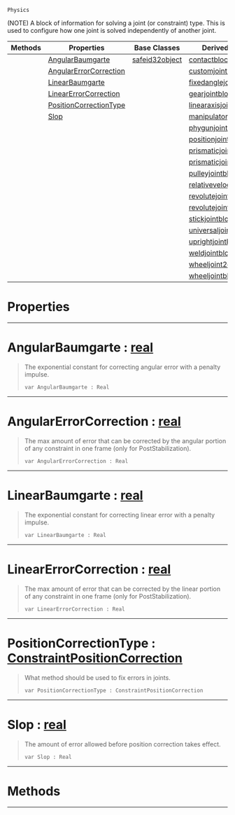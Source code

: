  `Physics`

(NOTE) A block of information for solving a joint (or constraint) type. This is used to configure how one joint is solved independently of another joint.

|Methods|Properties|Base Classes|Derived Classes|
|---|---|---|---|
| |[ AngularBaumgarte](https://github.com/PlasmaEngine/PlasmaDocs/tree/master/docs/C%2B%2B/code_reference/class_reference/constraintconfigblock.markdown#angularbaumgarte-plasma-en)|[safeid32object](https://github.com/PlasmaEngine/PlasmaDocs/tree/master/docs/C%2B%2B/code_reference/class_reference/safeid32object.markdown)|[contactblock](https://github.com/PlasmaEngine/PlasmaDocs/tree/master/docs/C%2B%2B/code_reference/class_reference/contactblock.markdown)|
| |[ AngularErrorCorrection](https://github.com/PlasmaEngine/PlasmaDocs/tree/master/docs/C%2B%2B/code_reference/class_reference/constraintconfigblock.markdown#angularerrorcorrection-z)| |[customjointblock](https://github.com/PlasmaEngine/PlasmaDocs/tree/master/docs/C%2B%2B/code_reference/class_reference/customjointblock.markdown)|
| |[ LinearBaumgarte](https://github.com/PlasmaEngine/PlasmaDocs/tree/master/docs/C%2B%2B/code_reference/class_reference/constraintconfigblock.markdown#linearbaumgarte-plasma-eng)| |[fixedanglejointblock](https://github.com/PlasmaEngine/PlasmaDocs/tree/master/docs/C%2B%2B/code_reference/class_reference/fixedanglejointblock.markdown)|
| |[ LinearErrorCorrection](https://github.com/PlasmaEngine/PlasmaDocs/tree/master/docs/C%2B%2B/code_reference/class_reference/constraintconfigblock.markdown#linearerrorcorrection-ze)| |[gearjointblock](https://github.com/PlasmaEngine/PlasmaDocs/tree/master/docs/C%2B%2B/code_reference/class_reference/gearjointblock.markdown)|
| |[ PositionCorrectionType](https://github.com/PlasmaEngine/PlasmaDocs/tree/master/docs/C%2B%2B/code_reference/class_reference/constraintconfigblock.markdown#positioncorrectiontype-z)| |[linearaxisjointblock](https://github.com/PlasmaEngine/PlasmaDocs/tree/master/docs/C%2B%2B/code_reference/class_reference/linearaxisjointblock.markdown)|
| |[ Slop](https://github.com/PlasmaEngine/PlasmaDocs/tree/master/docs/C%2B%2B/code_reference/class_reference/constraintconfigblock.markdown#slop-plasma-engine-documen)| |[manipulatorjointblock](https://github.com/PlasmaEngine/PlasmaDocs/tree/master/docs/C%2B%2B/code_reference/class_reference/manipulatorjointblock.markdown)|
| | | |[phygunjointblock](https://github.com/PlasmaEngine/PlasmaDocs/tree/master/docs/C%2B%2B/code_reference/class_reference/phygunjointblock.markdown)|
| | | |[positionjointblock](https://github.com/PlasmaEngine/PlasmaDocs/tree/master/docs/C%2B%2B/code_reference/class_reference/positionjointblock.markdown)|
| | | |[prismaticjoint2dblock](https://github.com/PlasmaEngine/PlasmaDocs/tree/master/docs/C%2B%2B/code_reference/class_reference/prismaticjoint2dblock.markdown)|
| | | |[prismaticjointblock](https://github.com/PlasmaEngine/PlasmaDocs/tree/master/docs/C%2B%2B/code_reference/class_reference/prismaticjointblock.markdown)|
| | | |[pulleyjointblock](https://github.com/PlasmaEngine/PlasmaDocs/tree/master/docs/C%2B%2B/code_reference/class_reference/pulleyjointblock.markdown)|
| | | |[relativevelocityjointblock](https://github.com/PlasmaEngine/PlasmaDocs/tree/master/docs/C%2B%2B/code_reference/class_reference/relativevelocityjointblock.markdown)|
| | | |[revolutejoint2dblock](https://github.com/PlasmaEngine/PlasmaDocs/tree/master/docs/C%2B%2B/code_reference/class_reference/revolutejoint2dblock.markdown)|
| | | |[revolutejointblock](https://github.com/PlasmaEngine/PlasmaDocs/tree/master/docs/C%2B%2B/code_reference/class_reference/revolutejointblock.markdown)|
| | | |[stickjointblock](https://github.com/PlasmaEngine/PlasmaDocs/tree/master/docs/C%2B%2B/code_reference/class_reference/stickjointblock.markdown)|
| | | |[universaljointblock](https://github.com/PlasmaEngine/PlasmaDocs/tree/master/docs/C%2B%2B/code_reference/class_reference/universaljointblock.markdown)|
| | | |[uprightjointblock](https://github.com/PlasmaEngine/PlasmaDocs/tree/master/docs/C%2B%2B/code_reference/class_reference/uprightjointblock.markdown)|
| | | |[weldjointblock](https://github.com/PlasmaEngine/PlasmaDocs/tree/master/docs/C%2B%2B/code_reference/class_reference/weldjointblock.markdown)|
| | | |[wheeljoint2dblock](https://github.com/PlasmaEngine/PlasmaDocs/tree/master/docs/C%2B%2B/code_reference/class_reference/wheeljoint2dblock.markdown)|
| | | |[wheeljointblock](https://github.com/PlasmaEngine/PlasmaDocs/tree/master/docs/C%2B%2B/code_reference/class_reference/wheeljointblock.markdown)|


 #  Properties


---  
 #  AngularBaumgarte : [real](https://github.com/PlasmaEngine/PlasmaDocs/tree/master/docs/C%2B%2B/code_reference/lightning_base_types/real.markdown)

> The exponential constant for correcting angular error with a penalty impulse.
> ``` lang=cpp, name=Lightning
> var AngularBaumgarte : Real


---  
 #  AngularErrorCorrection : [real](https://github.com/PlasmaEngine/PlasmaDocs/tree/master/docs/C%2B%2B/code_reference/lightning_base_types/real.markdown)

> The max amount of error that can be corrected by the angular portion of any constraint in one frame (only for PostStabilization).
> ``` lang=cpp, name=Lightning
> var AngularErrorCorrection : Real


---  
 #  LinearBaumgarte : [real](https://github.com/PlasmaEngine/PlasmaDocs/tree/master/docs/C%2B%2B/code_reference/lightning_base_types/real.markdown)

> The exponential constant for correcting linear error with a penalty impulse.
> ``` lang=cpp, name=Lightning
> var LinearBaumgarte : Real


---  
 #  LinearErrorCorrection : [real](https://github.com/PlasmaEngine/PlasmaDocs/tree/master/docs/C%2B%2B/code_reference/lightning_base_types/real.markdown)

> The max amount of error that can be corrected by the linear portion of any constraint in one frame (only for PostStabilization).
> ``` lang=cpp, name=Lightning
> var LinearErrorCorrection : Real


---  
 #  PositionCorrectionType : [ConstraintPositionCorrection](https://github.com/PlasmaEngine/PlasmaDocs/tree/master/docs/C%2B%2B/code_reference/enum_reference.markdown#constraintpositioncorrection)

> What method should be used to fix errors in joints.
> ``` lang=cpp, name=Lightning
> var PositionCorrectionType : ConstraintPositionCorrection


---  
 #  Slop : [real](https://github.com/PlasmaEngine/PlasmaDocs/tree/master/docs/C%2B%2B/code_reference/lightning_base_types/real.markdown)

> The amount of error allowed before position correction takes effect.
> ``` lang=cpp, name=Lightning
> var Slop : Real


---  
 #  Methods


---  
 

 
